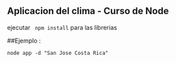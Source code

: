 ## Aplicacion del clima - Curso de Node

ejecutar ``` npm install``` para las librerias

##Ejemplo :

```
node app -d "San Jose Costa Rica"
```